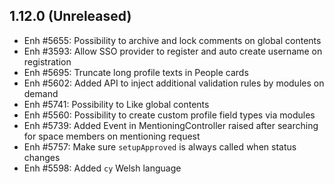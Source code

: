 1.12.0 (Unreleased)
-------------------
- Enh #5655: Possibility to archive and lock comments on global contents
- Enh #3593: Allow SSO provider to register and auto create username on registration 
- Enh #5695: Truncate long profile texts in People cards
- Enh #5602: Added API to inject additional validation rules by modules on demand
- Enh #5741: Possibility to Like global contents
- Enh #5560: Possibility to create custom profile field types via modules
- Enh #5739: Added Event in MentioningController raised after searching for space members on mentioning request
- Enh #5757: Make sure `setupApproved` is always called when status changes
- Enh #5598: Added `cy` Welsh language
